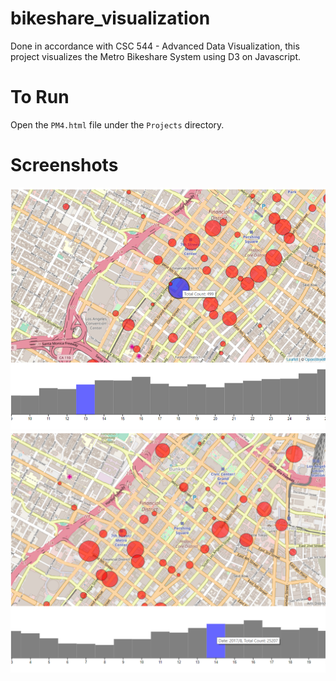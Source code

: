 # bikeshare_visualization
Done in accordance with CSC 544 - Advanced Data Visualization, this project visualizes the Metro Bikeshare System using D3 on Javascript.

# To Run
Open the `PM4.html` file under the `Projects` directory.

# Screenshots
![](images/Overview_1.png)
![](images/Overview_2.png)
